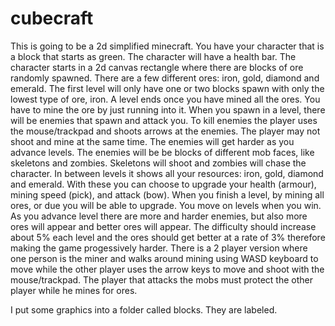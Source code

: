 # cubecraft
This is going to be a 2d simplified minecraft. You have your character that is a block that starts as green. The character will have a health bar. The character starts in a 2d canvas rectangle where there are blocks of ore randomly spawned. There are a few different ores: iron, gold, diamond and emerald. The first level will only have one or two blocks spawn with only the lowest type of ore, iron. A level ends once you have mined all the ores. You have to mine the ore by just running into it. When you spawn in a level, there will be enemies that spawn and attack you. To kill enemies the player uses the mouse/trackpad and shoots arrows at the enemies. The player may not shoot and mine at the same time. The enemies will get harder as you advance levels. The enemies will be be blocks of different mob faces, like skeletons and zombies. Skeletons will shoot and zombies will chase the character. In between levels it shows all your resources: iron, gold, diamond and emerald. With these you can choose to upgrade your health (armour), mining speed (pick), and attack (bow). When you finish a level, by mining all ores, or due you will be able to upgrade. You move on levels when you win. As you advance level there are more and harder enemies, but also more ores will appear and better ores will appear. The difficulty should increase about 5% each level and the ores should get better at a rate of 3% therefore making the game progessively harder. There is a 2 player version where one person is the miner and walks around mining using WASD keyboard to move while the other player uses the arrow keys to move and shoot with the mouse/trackpad. The player that attacks the mobs must protect the other player while he mines for ores.

I put some graphics into a folder called blocks. They are labeled.
